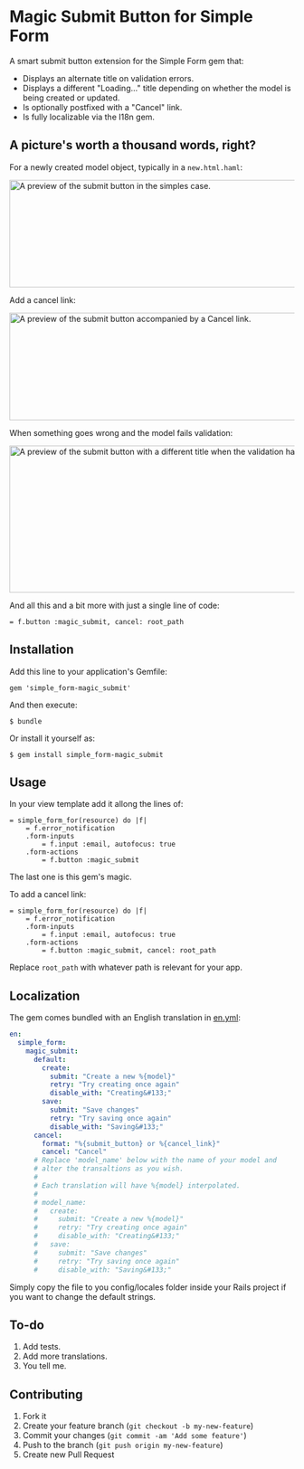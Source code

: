 # Magic Submit Button for Simple Form

A smart submit button extension for the Simple Form gem that:

- Displays an alternate title on validation errors.
- Displays a different "Loading..." title depending on whether the model is being created or updated.
- Is optionally postfixed with a "Cancel" link.
- Is fully localizable via the I18n gem.

## A picture's worth a thousand words, right?

For a newly created model object, typically in a `new.html.haml`:

<img src="https://raw.github.com/eploko/simple_form-magic_submit/master/preview/01-submit.png" width="720" height="190" alt="A preview of the submit button in the simples case."/>

Add a cancel link:

<img src="https://raw.github.com/eploko/simple_form-magic_submit/master/preview/02-submit-with-cancel.png" width="720" height="190" alt="A preview of the submit button accompanied by a Cancel link."/>

When something goes wrong and the model fails validation:

<img src="https://raw.github.com/eploko/simple_form-magic_submit/master/preview/03-model-invalid.png" width="720" height="260" alt="A preview of the submit button with a different title when the validation has failed."/>

And all this and a bit more with just a single line of code:

```haml
= f.button :magic_submit, cancel: root_path
```

## Installation

Add this line to your application's Gemfile:

    gem 'simple_form-magic_submit'

And then execute:

    $ bundle

Or install it yourself as:

    $ gem install simple_form-magic_submit

## Usage

In your view template add it allong the lines of:

```haml
= simple_form_for(resource) do |f|
    = f.error_notification
    .form-inputs
        = f.input :email, autofocus: true
    .form-actions
        = f.button :magic_submit
```

The last one is this gem's magic.

To add a cancel link:

```haml
= simple_form_for(resource) do |f|
    = f.error_notification
    .form-inputs
        = f.input :email, autofocus: true
    .form-actions
        = f.button :magic_submit, cancel: root_path
```

Replace `root_path` with whatever path is relevant for your app.

## Localization

The gem comes bundled with an English translation in [en.yml](https://github.com/eploko/simple_form-magic_submit/blob/master/locales/en.yml):

```yaml
en:
  simple_form:
    magic_submit:
      default:
        create:
          submit: "Create a new %{model}"
          retry: "Try creating once again"
          disable_with: "Creating&#133;"
        save:
          submit: "Save changes"
          retry: "Try saving once again"
          disable_with: "Saving&#133;"
      cancel:
        format: "%{submit_button} or %{cancel_link}"
        cancel: "Cancel"
      # Replace 'model_name' below with the name of your model and
      # alter the transaltions as you wish.
      #
      # Each translation will have %{model} interpolated.
      #
      # model_name:
      #   create:
      #     submit: "Create a new %{model}"
      #     retry: "Try creating once again"
      #     disable_with: "Creating&#133;"
      #   save:
      #     submit: "Save changes"
      #     retry: "Try saving once again"
      #     disable_with: "Saving&#133;"
```

Simply copy the file to you config/locales folder inside your Rails project if you want to change the default strings.

## To-do

1. Add tests.
2. Add more translations.
3. You tell me.

## Contributing

1. Fork it
2. Create your feature branch (`git checkout -b my-new-feature`)
3. Commit your changes (`git commit -am 'Add some feature'`)
4. Push to the branch (`git push origin my-new-feature`)
5. Create new Pull Request

